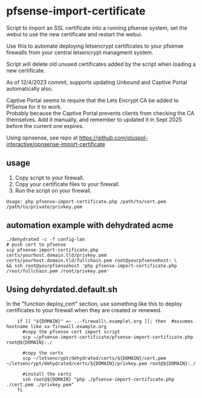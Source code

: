 # pfsense-import-certificate
Script to import an SSL certificate into a running pfsense system, set the webui to use the new certificate and restart the webui.

Use this to automate deploying letsencrypt certificates to your pfsense firewalls from your central letsencrypt managment system.

Script will delete old unused certificates added by the script when loading a new certificate.

As of 12/4/2023 commit, supports updating Unbound and Captive Portal automatically also.

Captive Portal seems to require that the Lets Encrypt CA be added to PfSense for it to work.  
Probably because the Captive Portal prevents clients from checking the CA themselves.  Add it
manually, and remember to updated it in Sept 2025 before the current one expires.

Using opnsense, see repo at https://github.com/pluspol-interactive/opnsense-import-certificate

## usage
1. Copy script to your firewall.
2. Copy your certificate files to your firewall.
3. Run the script on your firewall.


```
Usage: php pfsense-import-certificate.php /path/to/cert.pem /path/to/private/privkey.pem
```

## automation example with dehydrated acme

```
./dehydrated -c -f config-lan
# push cert to pfsense
scp pfsense-import-certificate.php certs/yourhost.domain.tld/privkey.pem certs/yourhost.domain.tld/fullchain.pem root@yourpfsensehost: \
&& ssh root@yourpfsensehost 'php pfsense-import-certificate.php /root/fullchain.pem /root/privkey.pem'
```

## Using dehyrdated.default.sh

In the "function deploy_cert" section, use something like this to deploy certificates to your firewall when they are created or renewed.

```
    if [[ "${DOMAIN}" =~ ..-firewall\.example\.org ]]; then  #assumes hostname like xx-firewall.example.org
      #copy the pfsense cert import script
      scp ~/pfsense-import-certificate/pfsense-import-certificate.php root@${DOMAIN}:./

      #copy the certs
      scp ~/letsencrypt/dehydrated/certs/${DOMAIN}/cert.pem ~/letsencrypt/dehydrated/certs/${DOMAIN}/privkey.pem root@${DOMAIN}:./

      #install the certs
      ssh root@${DOMAIN} "php ./pfsense-import-certificate.php ./cert.pem ./privkey.pem"
    fi

```
